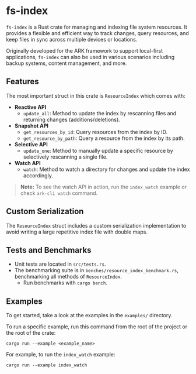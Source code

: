 # fs-index

`fs-index` is a Rust crate for managing and indexing file system resources. It provides a flexible and efficient way to track changes, query resources, and keep files in sync across multiple devices or locations.

Originally developed for the ARK framework to support local-first applications, `fs-index` can also be used in various scenarios including backup systems, content management, and more.

## Features

The most important struct in this crate is `ResourceIndex` which comes with:

- **Reactive API**
  - `update_all`: Method to update the index by rescanning files and returning changes (additions/deletions).
- **Snapshot API**
  - `get_resources_by_id`: Query resources from the index by ID.
  - `get_resource_by_path`: Query a resource from the index by its path.
- **Selective API**
  - `update_one`: Method to manually update a specific resource by selectively rescanning a single file.
- **Watch API**
  - `watch`: Method to watch a directory for changes and update the index accordingly.

> **Note:** To see the watch API in action, run the `index_watch` example or check `ark-cli watch` command.

## Custom Serialization

The `ResourceIndex` struct includes a custom serialization implementation to avoid writing a large repetitive index file with double maps.

## Tests and Benchmarks

- Unit tests are located in `src/tests.rs`.
- The benchmarking suite is in `benches/resource_index_benchmark.rs`, benchmarking all methods of `ResourceIndex`.
  - Run benchmarks with `cargo bench`.

## Examples

To get started, take a look at the examples in the `examples/` directory.

To run a specific example, run this command from the root of the project or the root of the crate:

```shell
cargo run --example <example_name>
```

For example, to run the `index_watch` example:

```shell
cargo run --example index_watch
```
